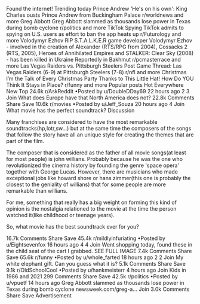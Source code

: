 Found the internet!
Trending today
Prince Andrew
'He's on his own': King Charles ousts Prince Andrew from Buckingham Palace
r/worldnews and more
Greg Abbott
Greg Abbott slammed as thousands lose power in Texas during bomb cyclone
r/politics and more
TikTok Spying
TikTok admits to spying on U.S. users as effort to ban the app heats up
r/Futurology and more
Volodymyr Ezhov
RIP S.T.A.L.K.E.R game developer Volodymyr Ezhov - involved in the creation of Alexander (RTS/RPG from 2004), Cossacks 2 (RTS, 2005), Heroes of Annihilated Empires and STALKER: Clear Sky (2008) - has been killed in Ukraine Reportedly in Bakhmut
r/pcmasterrace and more
Las Vegas Raiders vs. Pittsburgh Steelers
Post Game Thread: Las Vegas Raiders (6-9) at Pittsburgh Steelers (7-8)
r/nfl and more
Christmas
I’m the Talk of Every Christmas Party Thanks to This Little Hat! How Do YOU Think It Stays in Place?
r/funny and more
Popular posts
Hot
Everywhere
New
Top
24.6k
r/AskReddit
•Posted by
u/DoubleDDay69
22 hours ago
2
3
Join
What does Europe have that North America does not?
22.8k Comments
Share
Save
10.6k
r/movies
•Posted by
u/Jeff_Souza
20 hours ago
4
Join
What movie has the perfect soundtrack?
Discussion

Many franchises are considered to have the most remarkable soundtracks(hp,lotr,sw...) but at the same time the composers of the songs that follow the story have all an unique style for creating the themes that are part of the film.

The composer that is considered as the father of all movie songs(at least for most people) is john willians. Probably because he was the one who revolutionized the cinema history by founding the genre 'space opera' together with George Lucas. However, there are musicians who made exceptional jobs like howard shore or hans zimmer(this one is probably the closest to the geniality of willians) that for some people are more remarkable than willians.

For me, something that really has a big weight on forming this kind of opinion is the nostalgia relationed to the movie at the time the person watched it(like childhood or teenage years).

So, what movie has the best soundtrack ever for you?

16.7k Comments
Share
Save
45.4k
r/mildlyinfuriating
•Posted by
u/Eightsevenfox
16 hours ago
4
4
Join
Went shopping today, found these in the child seat of the cart I grabbed.
SEE FULL IMAGE
7.4k Comments
Share
Save
65.6k
r/funny
•Posted by
u/whole_farted
18 hours ago
2
2
Join
My white elephant gift. Can you guess what it is?
5.1k Comments
Share
Save
9.1k
r/OldSchoolCool
•Posted by
u/hankmeisterr
4 hours ago
Join
Kids in 1986 and 2021
299 Comments
Share
Save
42.5k
r/politics
•Posted by
u/vpuetf
14 hours ago
Greg Abbott slammed as thousands lose power in Texas during bomb cyclone
newsweek.com/greg-a...
Join
3.0k Comments
Share
Save
Advertisement